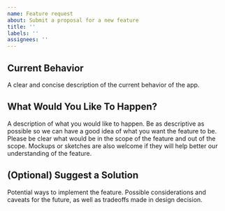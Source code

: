 ```yaml
---
name: Feature request
about: Submit a proposal for a new feature
title: ''
labels: ''
assignees: ''
---
```


## Current Behavior

A clear and concise description of the current behavior of the app.

## What Would You Like To Happen?

A description of what you would like to happen. Be as descriptive as possible so we can have a good idea of what you want the feature to be. Please be clear what would be in the scope of the feature and out of the scope. Mockups or sketches are also welcome if they will help better our understanding of the feature.

## (Optional) Suggest a Solution

Potential ways to implement the feature. Possible considerations and caveats for the future, as well as tradeoffs made in design decision.
